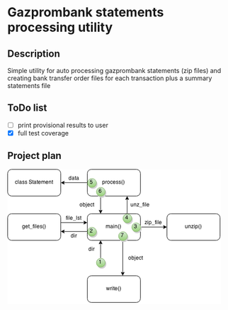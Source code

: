 # Gazprombank statements processing utility

## Description

Simple utility for auto processing gazprombank statements (zip files) and
creating bank transfer order files for each transaction plus a summary statements
file

## ToDo list

- [ ] print provisional results to user
- [x] full test coverage

## Project plan

![Project plan](./assets/plan.png)

